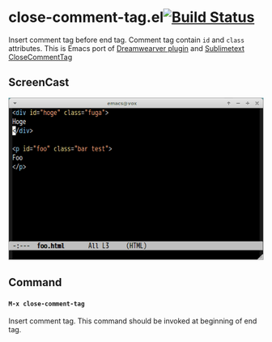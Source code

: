 # close-comment-tag.el[![Build Status](https://travis-ci.org/syohex/emacs-close-comment-tag.png)](https://travis-ci.org/syohex/emacs-close-comment-tag)

Insert comment tag before end tag. Comment tag contain `id` and `class` attributes.
This is Emacs port of [Dreamwearver plugin](http://design.kayac.com/topics/2010/05/dreamweaver-extention.php) and [Sublimetext CloseCommentTag](https://github.com/Satoh-D/CloseCommentTag)


## ScreenCast

![close-comment-tag](image/close-comment-tag.gif)


## Command

#### `M-x close-comment-tag`

Insert comment tag. This command should be invoked at beginning of end tag.

